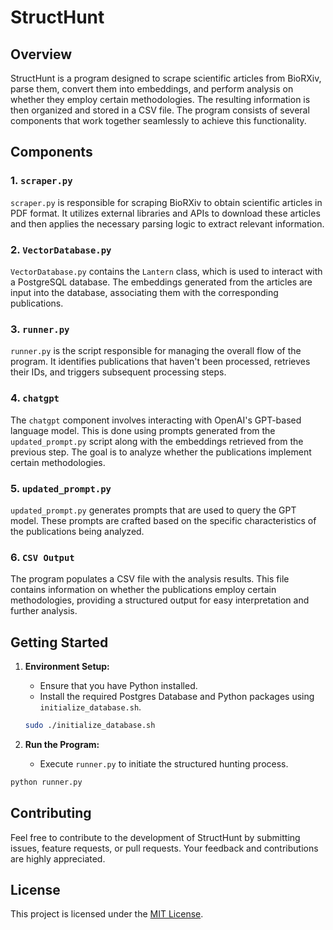 # StructHunt

## Overview

StructHunt is a program designed to scrape scientific articles from BioRXiv, parse them, convert them into embeddings, and perform analysis on whether they employ certain methodologies. The resulting information is then organized and stored in a CSV file. The program consists of several components that work together seamlessly to achieve this functionality.

## Components

### 1. `scraper.py`

`scraper.py` is responsible for scraping BioRXiv to obtain scientific articles in PDF format. It utilizes external libraries and APIs to download these articles and then applies the necessary parsing logic to extract relevant information.

### 2. `VectorDatabase.py`

`VectorDatabase.py` contains the `Lantern` class, which is used to interact with a PostgreSQL database. The embeddings generated from the articles are input into the database, associating them with the corresponding publications.

### 3. `runner.py`

`runner.py` is the script responsible for managing the overall flow of the program. It identifies publications that haven't been processed, retrieves their IDs, and triggers subsequent processing steps.

### 4. `chatgpt`

The `chatgpt` component involves interacting with OpenAI's GPT-based language model. This is done using prompts generated from the `updated_prompt.py` script along with the embeddings retrieved from the previous step. The goal is to analyze whether the publications implement certain methodologies.

### 5. `updated_prompt.py`

`updated_prompt.py` generates prompts that are used to query the GPT model. These prompts are crafted based on the specific characteristics of the publications being analyzed.

### 6. `CSV Output`

The program populates a CSV file with the analysis results. This file contains information on whether the publications employ certain methodologies, providing a structured output for easy interpretation and further analysis.

## Getting Started

1. **Environment Setup:**
    - Ensure that you have Python installed.
    - Install the required Postgres Database and Python packages using `initialize_database.sh`.

    ```bash
    sudo ./initialize_database.sh
    ```

2. **Run the Program:**
    - Execute `runner.py` to initiate the structured hunting process.

```bash
python runner.py
```

## Contributing

Feel free to contribute to the development of StructHunt by submitting issues, feature requests, or pull requests. Your feedback and contributions are highly appreciated.

## License

This project is licensed under the [MIT License](LICENSE).
